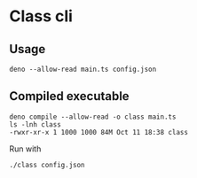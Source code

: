 # Class cli

## Usage

```shell
deno --allow-read main.ts config.json 
```

## Compiled executable

```shell
deno compile --allow-read -o class main.ts
ls -lnh class 
-rwxr-xr-x 1 1000 1000 84M Oct 11 18:38 class
```

Run with

```shell
./class config.json
```
